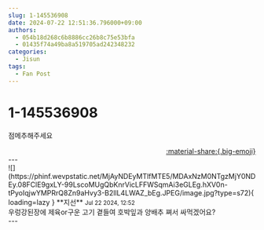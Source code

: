 ```yaml
---
slug: 1-145536908
date: 2024-07-22 12:51:36.796000+09:00
authors:
  - 054b18d268c6b8886cc26b8c75e53bfa
  - 01435f74a49ba8a519705ad242348232
categories:
  - Jisun
tags:
  - Fan Post
---
```


# 1-145536908

<div class="post-container" markdown="1">
<div class="content-container md-sidebar__scrollwrap" markdown="1">

점메추해주세요

</div>
</div>

<div style="text-align: right;" markdown="1">
<a href="https://weverse.io/fromis9/fanpost/1-145536908" style="text-align: right;">:material-share:{.big-emoji}</a>
</div>
---

<div class="comments-container md-sidebar__scrollwrap" markdown="1">
<div class="comment" markdown="1">
<div class='id-container' markdown="1">
![](https://phinf.wevpstatic.net/MjAyNDEyMTlfMTE5/MDAxNzM0NTgzMjY0NDEy.08FClE9gxLY-99LscoMUgQbKnrVicLFFWSqmAi3eGLEg.hXV0n-tPyoIqjwYMPRrQ8Zn9aHvy3-B2llL4LWAZ_bEg.JPEG/image.jpg?type=s72){ loading=lazy }
**<span class="artist">지선</span>** <small>Jul 22 2024, 12:52</small><br>
</div>
<div class='comment-body' markdown="1">
우렁강된장에 제육or구운 고기 곁들여 호박잎과 양배추 쪄서 싸먹겠어요?
</div>
</div>
</div>
---

